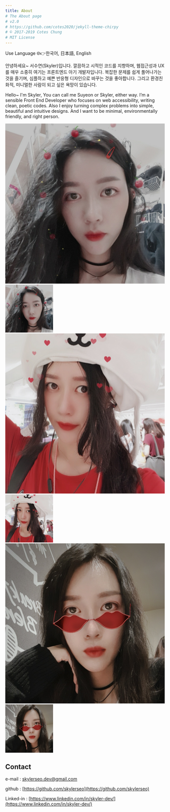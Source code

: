 ```yaml
---
title: About
# The About page
# v2.0
# https://github.com/cotes2020/jekyll-theme-chirpy
# © 2017-2019 Cotes Chung
# MIT License
---
```


Use Language 🌐👉한국어, 日本語, English

안녕하세요~ 서수연(Skyler)입니다. 깔끔하고 시적인 코드를 지향하며, 웹접근성과 UX를 매우 소중히 여기는 프론트엔드 아기 개발자입니다. 복잡한 문제를 쉽게 풀어나가는 것을 즐기며, 심플하고 예쁜 반응형 디자인으로 바꾸는 것을 좋아합니다. 그리고 환경친화적, 미니멀한 사람이 되고 싶은 욕망이 있습니다.

Hello~ I'm Skyler, You can call me Suyeon or Skyler, either way. I’m a sensible Front End Developer who focuses on web accessibility, writing clean, poetic codes. Also I enjoy turning complex problems into simple, beautiful and intuitive designs. And I want to be minimal, environmentally friendly, and right person.

![skyler's picture 1](assets/img/skyler-pic5.jpeg "skyler's picture 1")
<img src="/assets/img/skyler-pic5.jpeg" width="30%" height="30%" title="skyler's picture 1" alt="skyler's picture 1"/>
![skyler's picture 2](assets/img/skyler-pic2.jpeg "skyler's picture 2")
<img src="./assets/img/skyler-pic2.jpeg" width="30%" height="30%" title="skyler's picture 2" alt="skyler's picture 2"/>
![skyler's picture 3](assets/img/skyler-pic4.jpeg "skyler's picture 3")
<img src="../assets/img/skyler-pic4.jpeg" width="30%" height="30%" title="skyler's picture 3" alt="skyler's picture 3"/>

## Contact

e-mail : skylerseo.dev@gmail.com

github : [https://github.com/skylerseo](https://github.com/skylerseo)

Linked-in : [https://www.linkedin.com/in/skyler-dev/](https://www.linkedin.com/in/skyler-dev/)
